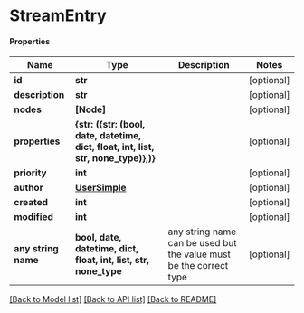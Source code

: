 # StreamEntry

#### Properties
Name | Type | Description | Notes
------------ | ------------- | ------------- | -------------
**id** | **str** |  | [optional] 
**description** | **str** |  | [optional] 
**nodes** | **[Node]** |  | [optional] 
**properties** | **{str: ({str: (bool, date, datetime, dict, float, int, list, str, none_type)},)}** |  | [optional] 
**priority** | **int** |  | [optional] 
**author** | [**UserSimple**](UserSimple.md) |  | [optional] 
**created** | **int** |  | [optional] 
**modified** | **int** |  | [optional] 
**any string name** | **bool, date, datetime, dict, float, int, list, str, none_type** | any string name can be used but the value must be the correct type | [optional]

[[Back to Model list]](../README.md#documentation-for-models) [[Back to API list]](../README.md#documentation-for-api-endpoints) [[Back to README]](../README.md)

